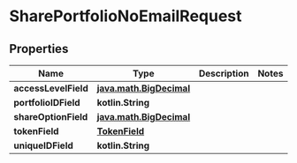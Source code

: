 
# SharePortfolioNoEmailRequest

## Properties
Name | Type | Description | Notes
------------ | ------------- | ------------- | -------------
**accessLevelField** | [**java.math.BigDecimal**](java.math.BigDecimal.md) |  | 
**portfolioIDField** | **kotlin.String** |  | 
**shareOptionField** | [**java.math.BigDecimal**](java.math.BigDecimal.md) |  | 
**tokenField** | [**TokenField**](TokenField.md) |  | 
**uniqueIDField** | **kotlin.String** |  | 



